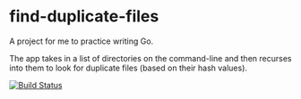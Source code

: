 find-duplicate-files
====================
A project for me to practice writing Go.

The app takes in a list of directories on the command-line and then recurses
into them to look for duplicate files (based on their hash values).

[![Build Status](https://drone.io/github.com/brettcannon/find-duplicate-files/status.png)](https://drone.io/github.com/brettcannon/find-duplicate-files/latest)
